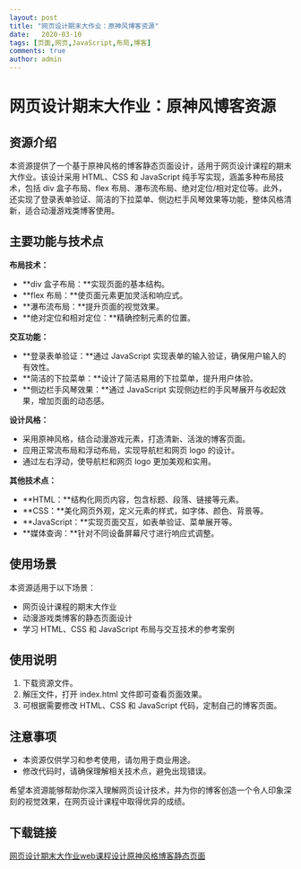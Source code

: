 ```yaml
---
layout: post
title: "网页设计期末大作业：原神风博客资源"
date:   2020-03-10
tags: [页面,网页,JavaScript,布局,博客]
comments: true
author: admin
---
```

# 网页设计期末大作业：原神风博客资源

## 资源介绍

本资源提供了一个基于原神风格的博客静态页面设计，适用于网页设计课程的期末大作业。该设计采用 HTML、CSS 和 JavaScript 纯手写实现，涵盖多种布局技术，包括 div 盒子布局、flex 布局、瀑布流布局、绝对定位/相对定位等。此外，还实现了登录表单验证、简洁的下拉菜单、侧边栏手风琴效果等功能，整体风格清新，适合动漫游戏类博客使用。

## 主要功能与技术点

**布局技术：**

- **div 盒子布局：**实现页面的基本结构。
- **flex 布局：**使页面元素更加灵活和响应式。
- **瀑布流布局：**提升页面的视觉效果。
- **绝对定位和相对定位：**精确控制元素的位置。

**交互功能：**

- **登录表单验证：**通过 JavaScript 实现表单的输入验证，确保用户输入的有效性。
- **简洁的下拉菜单：**设计了简洁易用的下拉菜单，提升用户体验。
- **侧边栏手风琴效果：**通过 JavaScript 实现侧边栏的手风琴展开与收起效果，增加页面的动态感。

**设计风格：**

- 采用原神风格，结合动漫游戏元素，打造清新、活泼的博客页面。
- 应用正常流布局和浮动布局，实现导航栏和网页 logo 的设计。
- 通过左右浮动，使导航栏和网页 logo 更加美观和实用。

**其他技术点：**

- **HTML：**结构化网页内容，包含标题、段落、链接等元素。
- **CSS：**美化网页外观，定义元素的样式，如字体、颜色、背景等。
- **JavaScript：**实现页面交互，如表单验证、菜单展开等。
- **媒体查询：**针对不同设备屏幕尺寸进行响应式调整。

## 使用场景

本资源适用于以下场景：

- 网页设计课程的期末大作业
- 动漫游戏类博客的静态页面设计
- 学习 HTML、CSS 和 JavaScript 布局与交互技术的参考案例

## 使用说明

1. 下载资源文件。
2. 解压文件，打开 index.html 文件即可查看页面效果。
3. 可根据需要修改 HTML、CSS 和 JavaScript 代码，定制自己的博客页面。

## 注意事项

- 本资源仅供学习和参考使用，请勿用于商业用途。
- 修改代码时，请确保理解相关技术点，避免出现错误。

希望本资源能够帮助你深入理解网页设计技术，并为你的博客创造一个令人印象深刻的视觉效果，在网页设计课程中取得优异的成绩。

## 下载链接

[网页设计期末大作业web课程设计原神风格博客静态页面](https://pan.quark.cn/s/40840b31866c)